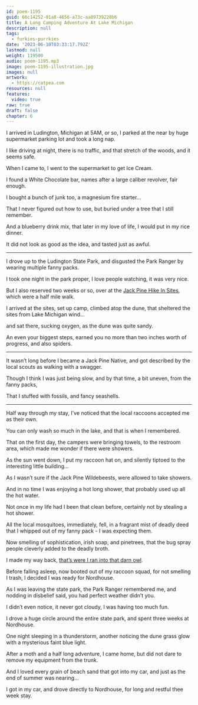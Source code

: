 ```yaml
---
id: poem-1195
guid: 66c14252-01a8-4656-a73c-aa89739228b6
title: A Long Camping Adventure At Lake Michigan
description: null
tags:
  - furkies-purrkies
date: '2023-06-10T03:33:17.792Z'
lastmod: null
weight: 119500
audio: poem-1195.mp3
image: poem-1195-illustration.jpg
images: null
artwork:
  - https://catpea.com
resources: null
features:
  video: true
raw: true
draft: false
chapter: 6
---
```


I arrived in Ludington, Michigan at 5AM, or so,
I parked at the near by huge supermarket parking lot and took a long nap.

I like driving at night, there is no traffic,
and that stretch of the woods, and it seems safe.

When I came to,
I went to the supermarket to get Ice Cream.

I found a White Chocolate bar,
names after a large caliber revolver, fair enough.

I bought a bunch of junk too,
a magnesium fire starter…

That I never figured out how to use,
but buried under a tree that I still remember.

And a blueberry drink mix,
that later in my love of life, I would put in my rice dinner.

It did not look as good as the idea,
and tasted just as awful.

---

I drove up to the Ludington State Park,
and disgusted the Park Ranger by wearing multiple fanny packs.

I took one night in the park proper,
I love people watching, it was very nice.

But I also reserved two weeks or so,
over at the [Jack Pine Hike In Sites][1], which were a half mile walk.

I arrived at the sites, set up camp, climbed atop the dune,
that sheltered the sites from Lake Michigan wind…

and sat there, sucking oxygen,
as the dune was quite sandy.

An even your biggest steps,
earned you no more than two inches worth of progress, and also spiders.

---

It wasn’t long before I became a Jack Pine Native,
and got described by the local scouts as walking with a swagger.

Though I think I was just being slow,
and by that time, a bit uneven, from the fanny packs,

That I stuffed with fossils,
and fancy seashells.

---

Half way through my stay,
I’ve noticed that the local raccoons accepted me as their own.

You can only wash so much in the lake,
and that is when I remembered.

That on the first day, the campers were bringing towels,
to the restroom area, which made me wonder if there were showers.

As the sun went down, I put my raccoon hat on,
and silently tiptoed to the interesting little building…

As I wasn’t sure if the Jack Pine Wildebeests,
were allowed to take showers.

And in no time I was enjoying a hot long shower,
that probably used up all the hot water.

Not once in my life had I been that clean before,
certainly not by stealing a hot shower.

All the local mosquitoes, immediately, fell,
in a fragrant mist of deadly deed that I whipped out of my fanny pack - I was expecting them.

Now smelling of sophistication, irish soap, and pinetrees,
that the bug spray people cleverly added to the deadly broth.

I made my way back,
[that’s were I ran into that darn owl][2].

Before falling asleep, now booted out of my raccoon squad,
for not smelling I trash, I decided I was ready for Nordhouse.

As I was leaving the state park, the Park Ranger remembered me,
and nodding in disbelief said, you had perfect weather didn’t you.

I didn’t even notice, it never got cloudy,
I was having too much fun.

I drove a huge circle around the entire state park,
and spent three weeks at Nordhouse.

One night sleeping in a thunderstorm,
another noticing the dune grass glow with a mysterious faint blue light.

After a moth and a half long adventure,
I came home, but did not dare to remove my equipment from the trunk.

And I loved every grain of beach sand that got into my car,
and just as the end of summer was nearing…

I got in my car, and drove directly to Nordhouse,
for long and restful thee week stay.

[1]: https://www.dnr.state.mi.us/publications/pdfs/RecreationCamping/ludington_cg.pdf
[2]: /permalink/69aaa7bf-688c-46ba-8782-66b0cccb574d/
